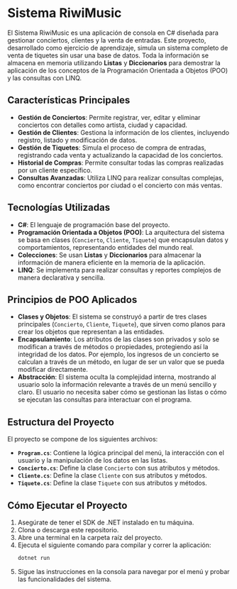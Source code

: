 # Sistema RiwiMusic

El Sistema RiwiMusic es una aplicación de consola en C# diseñada para gestionar conciertos, clientes y la venta de entradas. Este proyecto, desarrollado como ejercicio de aprendizaje, simula un sistema completo de venta de tiquetes sin usar una base de datos. Toda la información se almacena en memoria utilizando **Listas** y **Diccionarios** para demostrar la aplicación de los conceptos de la Programación Orientada a Objetos (POO) y las consultas con LINQ.

## Características Principales

* **Gestión de Conciertos**: Permite registrar, ver, editar y eliminar conciertos con detalles como artista, ciudad y capacidad.
* **Gestión de Clientes**: Gestiona la información de los clientes, incluyendo registro, listado y modificación de datos.
* **Gestión de Tiquetes**: Simula el proceso de compra de entradas, registrando cada venta y actualizando la capacidad de los conciertos.
* **Historial de Compras**: Permite consultar todas las compras realizadas por un cliente específico.
* **Consultas Avanzadas**: Utiliza LINQ para realizar consultas complejas, como encontrar conciertos por ciudad o el concierto con más ventas.

## Tecnologías Utilizadas

* **C#**: El lenguaje de programación base del proyecto.
* **Programación Orientada a Objetos (POO)**: La arquitectura del sistema se basa en clases (`Concierto`, `Cliente`, `Tiquete`) que encapsulan datos y comportamientos, representando entidades del mundo real.
* **Colecciones**: Se usan **Listas** y **Diccionarios** para almacenar la información de manera eficiente en la memoria de la aplicación.
* **LINQ**: Se implementa para realizar consultas y reportes complejos de manera declarativa y sencilla.

## Principios de POO Aplicados

* **Clases y Objetos**: El sistema se construyó a partir de tres clases principales (`Concierto`, `Cliente`, `Tiquete`), que sirven como planos para crear los objetos que representan a las entidades.
* **Encapsulamiento**: Los atributos de las clases son privados y solo se modifican a través de métodos o propiedades, protegiendo así la integridad de los datos. Por ejemplo, los ingresos de un concierto se calculan a través de un método, en lugar de ser un valor que se pueda modificar directamente.
* **Abstracción**: El sistema oculta la complejidad interna, mostrando al usuario solo la información relevante a través de un menú sencillo y claro. El usuario no necesita saber cómo se gestionan las listas o cómo se ejecutan las consultas para interactuar con el programa.

## Estructura del Proyecto

El proyecto se compone de los siguientes archivos:

* **`Program.cs`**: Contiene la lógica principal del menú, la interacción con el usuario y la manipulación de los datos en las listas.
* **`Concierto.cs`**: Define la clase `Concierto` con sus atributos y métodos.
* **`Cliente.cs`**: Define la clase `Cliente` con sus atributos y métodos.
* **`Tiquete.cs`**: Define la clase `Tiquete` con sus atributos y métodos.

## Cómo Ejecutar el Proyecto

1.  Asegúrate de tener el SDK de .NET instalado en tu máquina.
2.  Clona o descarga este repositorio.
3.  Abre una terminal en la carpeta raíz del proyecto.
4.  Ejecuta el siguiente comando para compilar y correr la aplicación:
    ```bash
    dotnet run
    ```
5.  Sigue las instrucciones en la consola para navegar por el menú y probar las funcionalidades del sistema.